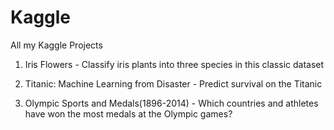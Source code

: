 # Kaggle

All my Kaggle Projects

1. Iris Flowers - Classify iris plants into three species in this classic dataset

2. Titanic: Machine Learning from Disaster - Predict survival on the Titanic

3. Olympic Sports and Medals(1896-2014) - Which countries and athletes have won the most medals at the Olympic games?
